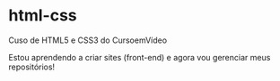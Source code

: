 # html-css
 Cuso de HTML5 e CSS3 do CursoemVídeo

 Estou aprendendo a criar sites (front-end) e agora vou gerenciar meus repositórios!
